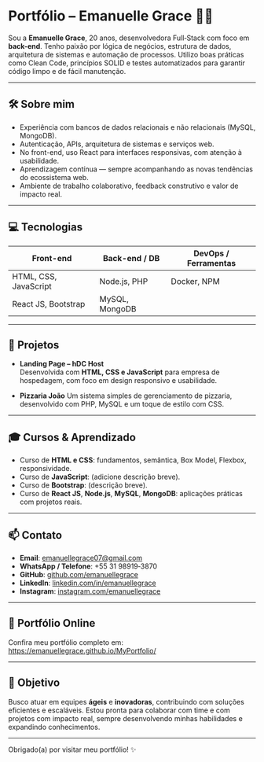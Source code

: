 # Portfólio – Emanuelle Grace 👩‍💻

Sou a **Emanuelle Grace**, 20 anos, desenvolvedora Full‑Stack com foco em **back-end**. Tenho paixão por lógica de negócios, estrutura de dados, arquitetura de sistemas e automação de processos. Utilizo boas práticas como Clean Code, princípios SOLID e testes automatizados para garantir código limpo e de fácil manutenção.

---

## 🛠 Sobre mim

- Experiência com bancos de dados relacionais e não relacionais (MySQL, MongoDB).
- Autenticação, APIs, arquitetura de sistemas e serviços web.
- No front-end, uso React para interfaces responsivas, com atenção à usabilidade.
- Aprendizagem contínua — sempre acompanhando as novas tendências do ecossistema web.
- Ambiente de trabalho colaborativo, feedback construtivo e valor de impacto real.

---

## 💻 Tecnologias

| Front-end              | Back-end / DB            | DevOps / Ferramentas     |
|------------------------|--------------------------|--------------------------|
| HTML, CSS, JavaScript | Node.js, PHP             | Docker, NPM              |
| React JS, Bootstrap    | MySQL, MongoDB           |                          |

---

## 🚀 Projetos

- **Landing Page – hDC Host**  
  Desenvolvida com **HTML, CSS e JavaScript** para empresa de hospedagem, com foco em design responsivo e usabilidade.

- **Pizzaria João**
  Um sistema simples de gerenciamento de pizzaria, desenvolvido com PHP, MySQL e um toque de estilo com CSS.

---

## 🎓 Cursos & Aprendizado

- Curso de **HTML e CSS**: fundamentos, semântica, Box Model, Flexbox, responsividade.
- Curso de **JavaScript**: (adicione descrição breve).
- Curso de **Bootstrap**: (descrição breve).
- Curso de **React JS**, **Node.js**, **MySQL**, **MongoDB**: aplicações práticas com projetos reais.

---

## 📫 Contato

- **Email**: emanuellegrace07@gmail.com  
- **WhatsApp / Telefone**: +55 31 98919‑3870  
- **GitHub**: [github.com/emanuellegrace](https://github.com/emanuellegrace)  
- **LinkedIn**: [linkedin.com/in/emanuellegrace](https://www.linkedin.com)  
- **Instagram**: [instagram.com/emanuellegrace](https://www.instagram.com)

---

## 🔗 Portfólio Online

Confira meu portfólio completo em:  
https://emanuellegrace.github.io/MyPortfolio/

---

## 🧭 Objetivo

Busco atuar em equipes **ágeis** e **inovadoras**, contribuindo com soluções eficientes e escaláveis. Estou pronta para colaborar com time e com projetos com impacto real, sempre desenvolvendo minhas habilidades e expandindo conhecimentos.

---

Obrigado(a) por visitar meu portfólio! ✨

